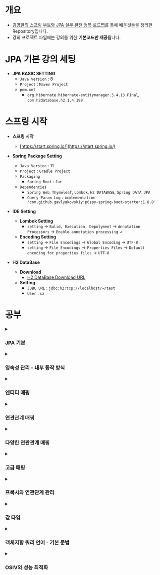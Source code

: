 ﻿# 개요

- [김영한의 스프링 부트와 JPA 실무 완전 정복 로드맵](https://www.inflearn.com/roadmaps/149)를 통해 배운것들을 정리한 Repository입니다.
-  강의 프로젝트 파일에는 강의를 위한 **기본코드만 제공**됩니다.

# JPA 기본 강의 세팅
- **JPA BASIC SETTING**
    - `Java Version` : 8
    - `Project` : `Maven Project`
    - `pom.xml`
        - `org.hibernate.hibernate-entitymanager.5.4.13.Final`, `com.h2database.h2.1.4.199`

# 스프링 시작

- **스프링 시작**
    - [https://start.spring.io/](https://start.spring.io/)


- **Spring Package Setting**
    - `Java Version` : 11
    - `Project` : `Gradle Project`
    - `Packaging`
        - `Spring Boot` : `Jar`
    - `Dependencies`
        - `Spring Web`, `Thymeleaf`, `Lombok`, `H2 DATABASE`, `Spring DATA JPA`
        - `Query Param Log` : `implementation 'com.github.gavlyukovskiy:p6spy-spring-boot-starter:1.8.0'`


- **IDE Setting**
    - **Lombok Setting**
        - `setting` -> `Bulid, Execution, Depolyment` -> `Annotation Processors` -> `Enable annotation processing ✔`
    - **Encoding Setting**
        - `setting` -> `File Encodings` -> `Global Encoding` -> `UTF-8`
        - `setting` -> `File Encodings` -> `Properties Files` -> `Default encoding for properties files` -> `UTF-8`

- **H2 DataBase**
    - **Download**
        - [H2 DataBase Download URL](https://www.h2database.com)
    - **Setting**
        - `JDBC URL` : `jdbc:h2:tcp://localhost/~/test`
        - `User` : `sa`

# 공부

<details>
<summary><h3>JPA 기본</h3></summary>

- [SQL 중심적인 개발의 문제점](https://github.com/WooJinDeve/JPA-Study/issues/1#issue-1368870103)
- JPA?
- JPA의 성능 최적화 기능
- JPA의 데이터베이스 방언
- JPA 구동 방식
- JPQL

</details>

<details>
<summary><h3>영속성 관리 - 내부 동작 방식</h3></summary>

- [엔티티 매니저 팩토리와 엔티티 매니저](https://github.com/WooJinDeve/JPA-Study/issues/2#issue-1368886016)
- 영속성 컨텍스트
- 영속성 컨텍스트의 이점
- 플러시
- 준영속 상태

</details>

<details>
<summary><h3>엔티티 매핑</h3></summary>

- [엔티티 매핑 소개](https://github.com/WooJinDeve/JPA-Study/issues/3#issue-1368918263)
- 데이터 베이스 스키마 자동 생성
- 기본 키 매핑

</details>

<details>
<summary><h3>연관관계 매핑</h3></summary>

- [기초 용어](https://github.com/WooJinDeve/JPA-Study/issues/4#issue-1369374160)
- 데이터 중심의 설계의 문제점
- 단방향 연관관계
- 양방향 연관관계
- 연관관계의 주인(Owner)

</details>

<details>
<summary><h3>다양한 연관관계 매핑</h3></summary>

- [연관관계 매핑시 고려사항](https://github.com/WooJinDeve/JPA-Study/issues/5#issue-1369501872)
- 다대일 [N:1]
- 일대다 [1:N]
- 일대일 [1:1]
- 다대다 [N:M]

</details>

<details>
<summary><h3>고급 매핑</h3></summary>

- [상속관계 매핑](https://github.com/WooJinDeve/JPA-Study/issues/6#issue-1369650022)
- 주요 어노테이션
- 조인 전략
- 단일 테이블 전략
- 구현 클래스마다 테이블 전략
- @MappedSuperclass

</details>

<details>
<summary><h3>프록시와 연관관계 관리</h3></summary>

- [프록시](https://github.com/WooJinDeve/JPA-Study/issues/7#issue-1369788892)
- 즉시로딩, 지연로딩
- 영속성 전이 : CASCADE
- 고아객체
- 영속성 전이 + 고아 객체 생명주기

</details>

<details>
<summary><h3>값 타입</h3></summary>

- [기본 값 타입](https://github.com/WooJinDeve/JPA-Study/issues/8#issue-1370085853)
- 임베디드 타입
- 값 타입과 불변 객체
- 값 타입 비교
- 값 타입 컬렉션

</details>

<details>
<summary><h3>객체지향 쿼리 언어 - 기본 문법</h3></summary>

- [JPQL](https://github.com/WooJinDeve/JPA-Study/issues/9#issue-1371226456)
- JPA Criteria
- QueryDSL
- 네이티브 SQL
- JDBC 직접 사용
- JPQL 문법
- 프로젝션
- 페이징
- 조인
- 서브쿼리
- JPQL 타입 표현
- 조건식 - CASE 식
- JPQL 함수
- 경로 표현식
- 패치조인(fetch join)
- 페치조인의 한계
- 다형성 쿼리
- 엔티티 직접 사용
- Named 쿼리
- 벌크 연산

</details>

<details>
<summary><h3>OSIV와 성능 최적화</h3></summary>

- [OSIV?](https://github.com/WooJinDeve/JPA-Study/issues/10#issue-1375753568)
- OSIV ON
- OSIV OFF
- 커멘드와 쿼리 분리

</details>
